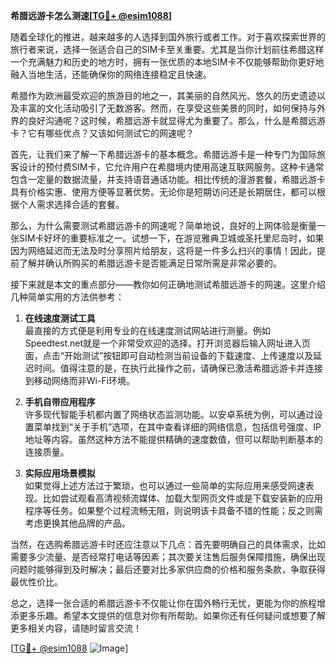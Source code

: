 **希腊远游卡怎么测速[[TG💪+ @esim1088](https://t.me/s/esim1088)]**

随着全球化的推进，越来越多的人选择到国外旅行或者工作。对于喜欢探索世界的旅行者来说，选择一张适合自己的SIM卡至关重要。尤其是当你计划前往希腊这样一个充满魅力和历史的地方时，拥有一张优质的本地SIM卡不仅能够帮助你更好地融入当地生活，还能确保你的网络连接稳定且快速。

希腊作为欧洲最受欢迎的旅游目的地之一，其美丽的自然风光、悠久的历史遗迹以及丰富的文化活动吸引了无数游客。然而，在享受这些美景的同时，如何保持与外界的良好沟通呢？这时候，希腊远游卡就显得尤为重要了。那么，什么是希腊远游卡？它有哪些优点？又该如何测试它的网速呢？

首先，让我们来了解一下希腊远游卡的基本概念。希腊远游卡是一种专门为国际旅客设计的预付费SIM卡，它允许用户在希腊境内使用高速互联网服务。这种卡通常包含一定量的数据流量，并支持语音通话功能。相比传统的漫游套餐，希腊远游卡具有价格实惠、使用方便等显著优势。无论你是短期访问还是长期居住，都可以根据个人需求选择合适的套餐。

那么，为什么需要测试希腊远游卡的网速呢？简单地说，良好的上网体验是衡量一张SIM卡好坏的重要标准之一。试想一下，在游览雅典卫城或圣托里尼岛时，如果因为网络延迟而无法及时分享照片给朋友，这将是一件多么扫兴的事情！因此，提前了解并确认所购买的希腊远游卡是否能满足日常所需是非常必要的。

接下来就是本文的重点部分——教你如何正确地测试希腊远游卡的网速。这里介绍几种简单实用的方法供参考：

1. **在线速度测试工具**  
   最直接的方式便是利用专业的在线速度测试网站进行测量。例如Speedtest.net就是一个非常受欢迎的选择。打开浏览器后输入网址进入页面，点击“开始测试”按钮即可自动检测当前设备的下载速度、上传速度以及延迟时间。值得注意的是，在执行此操作之前，请确保已激活希腊远游卡并连接到移动网络而非Wi-Fi环境。

2. **手机自带应用程序**  
   许多现代智能手机都内置了网络状态监测功能。以安卓系统为例，可以通过设置菜单找到“关于手机”选项，在其中查看详细的网络信息，包括信号强度、IP地址等内容。虽然这种方法不能提供精确的速度数值，但可以帮助判断基本的连接质量。

3. **实际应用场景模拟**  
   如果觉得上述方法过于繁琐，也可以通过一些简单的实际应用来感受网速表现。比如尝试观看高清视频流媒体、加载大型网页文件或是下载安装新的应用程序等任务。如果整个过程流畅无阻，则说明该卡具备不错的性能；反之则需考虑更换其他品牌的产品。

当然，在选购希腊远游卡时还应注意以下几点：首先要明确自己的具体需求，比如需要多少流量、是否经常打电话等因素；其次要关注售后服务保障措施，确保出现问题时能够得到及时解决；最后还要对比多家供应商的价格和服务条款，争取获得最优性价比。

总之，选择一张合适的希腊远游卡不仅能让你在国外畅行无忧，更能为你的旅程增添更多乐趣。希望本文提供的信息对你有所帮助。如果你还有任何疑问或想要了解更多相关内容，请随时留言交流！

[[TG💪+ @esim1088](https://t.me/s/esim1088) ![Image](https://i.postimg.cc/4NQfJmqS/Snipaste-2025-05-13-00-14-12.png)]